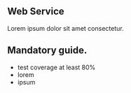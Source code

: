 ## Web Service

Lorem ipsum dolor sit amet consectetur.

## Mandatory guide.

- test coverage at least 80%
- lorem
- ipsum
